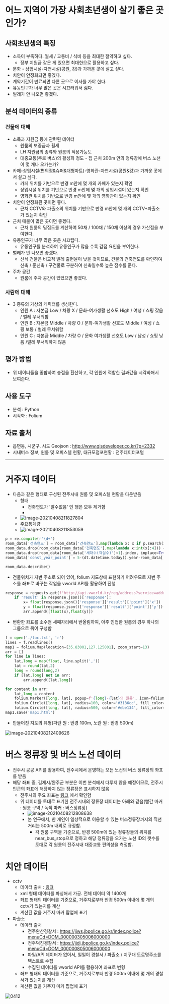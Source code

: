 # 어느 지역이 가장 사회초년생이 살기 좋은 곳인가?

## 사회초년생의 특징

- 소득이 부족하다. 월세 / 교통비 / 식비 등을 최대한 절약하고 싶다.
    - 정부 지원금 같은 게 있으면 최대한으로 활용하고 싶다.
- 문화 - 상업시설-자연시설(공원, 강)과 가까운 곳에 살고 싶다.
- 치안이 안정화되면 좋겠다.
- 계약기간이 만료되면 다른 곳으로 이사를 가야 한다.
- 유동인구가 너무 많은 곳은 시끄러워서 싫다.
- 벌레가 안 나오면 좋겠다.

## 분석 데이터의 종류

### 건물에 대해

- 소득과 지원금 등에 관련된 데이터
    - 원룸의 보증금과 월세
    - LH 지원금의 종류와 원룸의 적용가능도
    - 대중교통(주로 버스)의 활성화 정도 - 집 근처 200m 안의 정류장에 버스 노선이 몇 개나 오가는가?
- 카페-상업시설(편의점&슈퍼&대형마트)-영화관-자연시설(공원&강)과 가까운 곳에서 살고 싶다.
    - 카페 위치를 기반으로 반경 m안에 몇 개의 카페가 있는지 확인
    - 상업시설 위치를 기반으로 반경 m안에 몇 개의 상업시설이 있는지 확인
    - 영화관 위치를 기반으로 반경 m안에 몇 개의 영화관이 있는지 확인
- 치안이 안정화된 곳이면 좋다.
    - 근처 CCTV와 파출소의 위치를 기반으로 반경 m안에 몇 개의 CCTV+파출소가 있는지 확인
- 근처 매물이 많은 곳이면 좋겠다.
    - 근처 원룸의 밀집도를 계산하여 50채 / 100채 / 150채 이상의 경우 가산점을 부여한다.
- 유동인구가 너무 많은 곳은 시끄럽다.
    - 유동인구를 분석하여 유동인구가 많을 수록 감점 요인을 부여한다.
- 벌레가 안 나오면 좋겠다.
    - 신식 건물은 비교적 벌레 출현율이 낮을 것이므로, 건물의 건축연도를 확인하여 신축 / 준신축 / 구건물로 구분하여 신축일수록 높은 점수를 준다.
- 주차 공간
    - 원룸에 주차 공간이 있었으면 좋겠다.

### 사람에 대해

- 3 종류의 가상의 캐릭터를 생성한다.
    - 인원 A : 자본금 Low / 차량 X / 문화-여가생활 선호도 High / 여성 / 쇼핑 잦음 / 벌레 무서워함
    - 인원 B : 자본금 Middle / 차량 O / 문화-여가생활 선호도 Middle / 여성 / 쇼핑 보통 / 벌레 무서워함
    - 인원 C : 자본금 Middle / 차량 O / 문화 여가생활 선호도 Low / 남성 / 쇼핑 낮음 /벌레 무서워하지 않음

## 평가 방법

- 위 데이터들을 종합하여 총점을 환산하고, 각 인원에 적합한 결과값을 시각화해서 보여준다.

## 사용 도구

- 분석 : Python
- 시각화 : Folium

## 자료 출처

- 읍면동, 시군구, 시도 Geojson : http://www.gisdeveloper.co.kr/?p=2332
- 시내버스 정보, 원룸 및 오피스텔 현황, 대규모점포현황 : 전주데이터포털

----------------

# 거주지 데이터

- 다음과 같은 형태로 구성된 전주시내 원룸 및 오피스텔 현황을 다운받음
    - 형태
        - 건축연도가 '알수없음' 인 행은 모두 제거함
        - 
    - ![image-20210408211827804](Readme.assets/image-20210408211827804.png)
    - 주요통계량
    - ![image-20210408211853059](Readme.assets/image-20210408211853059.png)

```python
p = re.compile(r'\d+')
room_data['건축연도'] = room_data['건축연도'].map(lambda x: x if p.search(x) else '0')
room_data.drop(room_data[room_data['건축연도'].map(lambda x:int(x[:4])) < 1945].index, inplace=True) #해방 전 옛 건물들 제거
room_data.drop(room_data[room_data['세대수(객실수)']<1].index, inplace=True) #세대수가 0인 것 제거
room_data['const_year_point'] = 5-(dt.datetime.today().year-room_data['건축연도'].map(lambda x: int(x[:4])))//5

room_data.describe()
```

- 건물위치가 지번 주소로 되어 있어, folium 지도상에 표현하기 어려우므로 지번 주소를 좌표로 바꾸는 작업을 vworld API를 활용하여 진행

```python
response = requests.get(f"http://api.vworld.kr/req/address?service=address&request=getCoord&key={key}&address={location}&type=PARCEL")
    if 'result' in response.json()['response']:
        x= float(response.json()['response']['result']['point']['x'])
        y = float(response.json()['response']['result']['point']['y'])
        arr.append([float(x),float(y)])
```

- 변환한 좌표를 소수점 세째자리에서 반올림하여, 아주 인접한 원룸의 경우 하나의 그룹으로 묶어 구성함

```python
f = open('./loc.txt', 'r')
lines = f.readlines()
map1 = folium.Map(location=[35.83001,127.125001], zoom_start=13)
arr = []
for line in lines:
    lat,long = map(float, line.split(','))
    lat = round(lat,2)
    long = round(long,2)
    if [lat,long] not in arr:
        arr.append([lat,long])

for content in arr:
    lat,long = content
    folium.Marker([long, lat], popup=f'{long}-{lat}의 원룸', icon=folium.Icon(color='red',icon='info-sign')).add_to(map1)
    folium.Circle([long, lat], radius=100, color='#3186cc', fill_color='#3186cc', popup=f'{long}-{lat}의 원룸 반경 100M').add_to(map1)
    folium.Circle([long, lat], radius=500, color='#ebe134', fill_color='#ebe134', popup=f'{long}-{lat}의 원룸 반경 500m').add_to(map1)
map1.save('map1.html')
```

- 만들어진 지도의 유형(파란 원 : 반경 100m, 노란 원 : 반경 500m)

![image-20210408212409626](Readme.assets/image-20210408212409626.png)

# 버스 정류장 및 버스 노선 데이터

- 전주시 공공 API를 활용하여, 전주시에서 운영하는 모든 노선의 버스 정류장의 좌표를 받음
- 해당 좌표 중, 김제시/완주군 부분은 이번 분석에서 다루지 않을 예정이므로, 전주시 인근의 좌표에 해당하지 않는 정류장은 표시하지 않음
    - 전주시의 주요 좌표는 [링크](http://www.jeonju.go.kr/index.9is?contentUid=9be517a74f8dee91014f92106ff010c3&subPath=) 에서 확인함
    - 위 데이터를 토대로 표기한 전주시내의 정류장 데이터는 아래와 같음(빨간 마커 : 원룸 구역 / 녹색 마커 : 버스정류장)
        - ![image-20210408212808638](Readme.assets/image-20210408212808638.png)
        - 본 연구에서, 한 개인이 일상적으로 이용할 수 있는 버스정류장까지의 직선거리는 500m 내외로 규정함.
            - 각 원룸 구역을 기준으로, 반경 500m에 있는 정류장들의 위치를 near_bus_stop으로 정하고 해당 정류장을 오가는 노선 ID의 갯수를 토대로 각 원룸의 전주시내 대중교통 편의성을 측정함.

# 치안 데이터

- cctv
    - 데이터 출처 : [링크](https://www.data.go.kr/tcs/dss/selectApiDataDetailView.do?publicDataPk=3069061)
    - xml 형태 데이터를 파싱해서 가공. 전체 데이터 약 1400개
    - 좌표 형태의 데이터를 기준으로, 거주지로부터 반경 500m 이내에 몇 개의 cctv가 있는지를 계산
    - 계산된 값을 거주지 마커 팝업에 표기
- 파출소
    - 데이터 출처 
        - 전주완산경찰서 : https://jjws.jbpolice.go.kr/index.police?menuCd=DOM_000000305006000000
        - 전주덕진경찰서 : https://jjdj.jbpolice.go.kr/index.police?menuCd=DOM_000000805006000000
        - 파일/API 데이터가 없어서, 일일이 경찰서 / 파출소 / 지구대 도로명주소를 텍스트로 수집
        - 수집된 데이터를 vworld API를 활용하여 좌표로 변형
    - 좌표 형태의 데이터를 기준으로, 거주지로부터 반경 500m 이내에 몇 개의 경찰서가 있는지를 계산
    - 계산된 값을 거주지 마커 팝업에 표기

![0412](Readme.assets/0412.PNG)